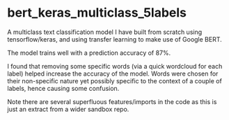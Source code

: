 # bert_keras_multiclass_5labels
A multiclass text classification model I have built from scratch using tensorflow/keras, and using transfer learning to make use of Google BERT. 

The model trains well with a prediction accuracy of 87%. 

I found that removing some specific words (via a quick wordcloud for each label) helped increase the accuracy of the model. Words were chosen for their non-specific nature yet possibly specific to the context of a couple of labels, hence causing some confusion. 

Note there are several superfluous features/imports in the code as this is just an extract from a wider sandbox repo. 
